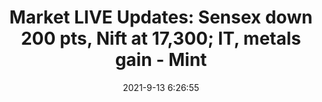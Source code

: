---
"title": "Market LIVE Updates: Sensex down 200 pts, Nift at 17,300; IT, metals gain - Mint"
"date": "2021-9-13 6:26:55"
"feed_name": "GOOGLENEWS"
"feed_website": "https://news.google.com/search?q=drilling%2Bincident&hl=en-US&gl=US&ceid=US:en"
"feed_rss": "https://news.google.com/rss/search?q=drilling%2Bincident&hl=en-US&gl=US&ceid=US:en"
"link": "https://www.livemint.com/market/live-blog/share-market-live-updates-sensex-nifty-bse-nse-stock-market-today-13-09-2021-11631497878112.html"
"file": "_posts/2021-9-13-6-26-55_GOOGLENEWS_d1dd1f22aee5d1a19ca191f072a856c5832608f9.md"
"accident": "0"
"drilling": "0"
"dead": "0"
"injured": "0"
---